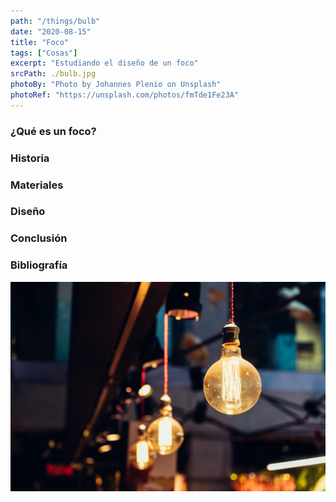 ```yaml
---
path: "/things/bulb"
date: "2020-08-15"
title: "Foco"
tags: ["Cosas"]
excerpt: "Estudiando el diseño de un foco"
srcPath: ./bulb.jpg
photoBy: "Photo by Johannes Plenio on Unsplash"
photoRef: "https://unsplash.com/photos/fmTde1Fe23A"
---
```

### ¿Qué es un foco?

### Historia

### Materiales

### Diseño

### Conclusión

### Bibliografía

<a href="https://unsplash.com/photos/YsvAZFxDZ_8">

![Photo by Álvaro Serrano on Unsplash](./bulbfinal.jpg)

</a>